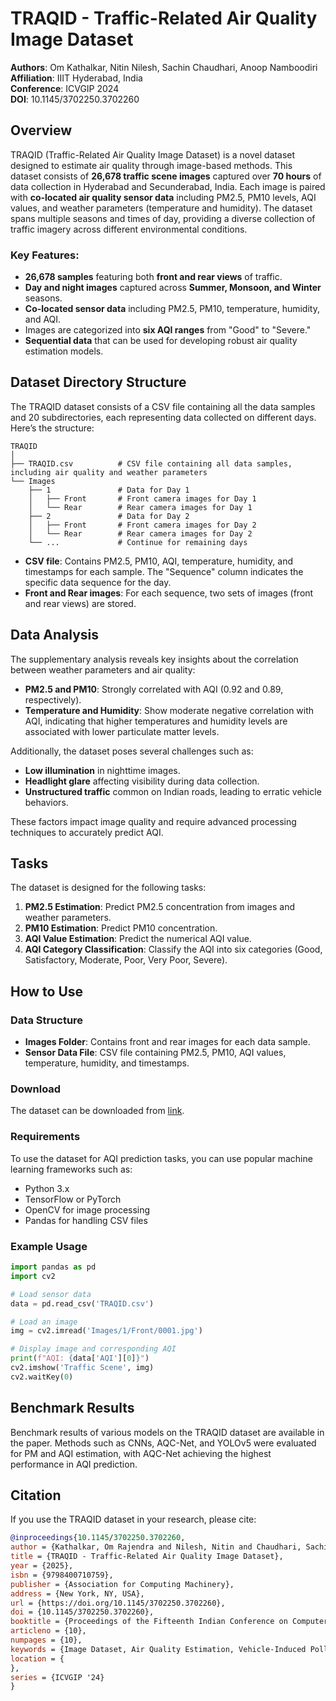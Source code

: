 
# TRAQID - Traffic-Related Air Quality Image Dataset

**Authors**: Om Kathalkar, Nitin Nilesh, Sachin Chaudhari, Anoop Namboodiri  
**Affiliation**: IIIT Hyderabad, India  
**Conference**: ICVGIP 2024  
**DOI**: 10.1145/3702250.3702260

## Overview

TRAQID (Traffic-Related Air Quality Image Dataset) is a novel dataset designed to estimate air quality through image-based methods. This dataset consists of **26,678 traffic scene images** captured over **70 hours** of data collection in Hyderabad and Secunderabad, India. Each image is paired with **co-located air quality sensor data** including PM2.5, PM10 levels, AQI values, and weather parameters (temperature and humidity). The dataset spans multiple seasons and times of day, providing a diverse collection of traffic imagery across different environmental conditions.

### Key Features:
- **26,678 samples** featuring both **front and rear views** of traffic.
- **Day and night images** captured across **Summer, Monsoon, and Winter** seasons.
- **Co-located sensor data** including PM2.5, PM10, temperature, humidity, and AQI.
- Images are categorized into **six AQI ranges** from "Good" to "Severe."
- **Sequential data** that can be used for developing robust air quality estimation models.

## Dataset Directory Structure

The TRAQID dataset consists of a CSV file containing all the data samples and 20 subdirectories, each representing data collected on different days. Here’s the structure:

```
TRAQID
│
├── TRAQID.csv          # CSV file containing all data samples, including air quality and weather parameters
└── Images
    ├── 1               # Data for Day 1
    │   ├── Front       # Front camera images for Day 1
    │   └── Rear        # Rear camera images for Day 1
    ├── 2               # Data for Day 2
    │   ├── Front       # Front camera images for Day 2
    │   └── Rear        # Rear camera images for Day 2
    └── ...             # Continue for remaining days
```

- **CSV file**: Contains PM2.5, PM10, AQI, temperature, humidity, and timestamps for each sample. The "Sequence" column indicates the specific data sequence for the day.
- **Front and Rear images**: For each sequence, two sets of images (front and rear views) are stored.

## Data Analysis

The supplementary analysis reveals key insights about the correlation between weather parameters and air quality:

- **PM2.5 and PM10**: Strongly correlated with AQI (0.92 and 0.89, respectively).
- **Temperature and Humidity**: Show moderate negative correlation with AQI, indicating that higher temperatures and humidity levels are associated with lower particulate matter levels.

Additionally, the dataset poses several challenges such as:
- **Low illumination** in nighttime images.
- **Headlight glare** affecting visibility during data collection.
- **Unstructured traffic** common on Indian roads, leading to erratic vehicle behaviors.

These factors impact image quality and require advanced processing techniques to accurately predict AQI.

## Tasks

The dataset is designed for the following tasks:
1. **PM2.5 Estimation**: Predict PM2.5 concentration from images and weather parameters.
2. **PM10 Estimation**: Predict PM10 concentration.
3. **AQI Value Estimation**: Predict the numerical AQI value.
4. **AQI Category Classification**: Classify the AQI into six categories (Good, Satisfactory, Moderate, Poor, Very Poor, Severe).

## How to Use

### Data Structure
- **Images Folder**: Contains front and rear images for each data sample.
- **Sensor Data File**: CSV file containing PM2.5, PM10, AQI values, temperature, humidity, and timestamps.

### Download

The dataset can be downloaded from [link](https://drive.google.com/drive/folders/1qkHjzeYPTlJiyBh-xCFq_fmSh0qq9UPV).

### Requirements

To use the dataset for AQI prediction tasks, you can use popular machine learning frameworks such as:
- Python 3.x
- TensorFlow or PyTorch
- OpenCV for image processing
- Pandas for handling CSV files

### Example Usage

```python
import pandas as pd
import cv2

# Load sensor data
data = pd.read_csv('TRAQID.csv')

# Load an image
img = cv2.imread('Images/1/Front/0001.jpg')

# Display image and corresponding AQI
print(f"AQI: {data['AQI'][0]}")
cv2.imshow('Traffic Scene', img)
cv2.waitKey(0)
```

## Benchmark Results

Benchmark results of various models on the TRAQID dataset are available in the paper. Methods such as CNNs, AQC-Net, and YOLOv5 were evaluated for PM and AQI estimation, with AQC-Net achieving the highest performance in AQI prediction.

## Citation

If you use the TRAQID dataset in your research, please cite:

```bibtex
@inproceedings{10.1145/3702250.3702260,
author = {Kathalkar, Om Rajendra and Nilesh, Nitin and Chaudhari, Sachin and Namboodiri, Anoop},
title = {TRAQID - Traffic-Related Air Quality Image Dataset},
year = {2025},
isbn = {9798400710759},
publisher = {Association for Computing Machinery},
address = {New York, NY, USA},
url = {https://doi.org/10.1145/3702250.3702260},
doi = {10.1145/3702250.3702260},
booktitle = {Proceedings of the Fifteenth Indian Conference on Computer Vision Graphics and Image Processing},
articleno = {10},
numpages = {10},
keywords = {Image Dataset, Air Quality Estimation, Vehicle-Induced Pollution, Environmental Data},
location = {
},
series = {ICVGIP '24}
}
```
